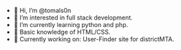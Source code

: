 - 👋 Hi, I’m @tomals0n
- 👀 I’m interested in full stack development.
- 🌱 I’m currently learning python and php.
- 🎈 Basic knowledge of HTML/CSS.
- 💼 Currently working on: User-Finder site for districtMTA.

<!---
tomals0n/tomals0n is a ✨ special ✨ repository because its `README.md` (this file) appears on your GitHub profile.
You can click the Preview link to take a look at your changes.
--->
